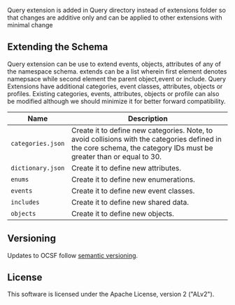 
Query extension is added in Query directory instead of extensions folder so that changes are additive only
and can be applied to other extensions with minimal change

## Extending the Schema

Query extension can be use to extend events, objects, attributes of any of the namespace schema.
extends can be a list wherein first element denotes namepsace while second element the parent object,event or include.
Query Extensions have additional categories, event classes, attributes, objects or profiles. 
Existing categories, events, attributes, objects or profile can also be modified although we should minimize it for better forward compatibility.


| Name              | Description                                                               |
|-------------------|---------------------------------------------------------------------------|
| `categories.json` | Create it to define new categories. Note, to avoid collisions with the categories defined in the core schema, the category IDs must be greater than or equal to 30. |
| `dictionary.json` | Create it to define new attributes.                                       |
| `enums`           | Create it to define new enumerations.                                     |
| `events`          | Create it to define new event classes.                                    |
| `includes`        | Create it to define new shared data.                                      |
| `objects`         | Create it to define new objects.                                          |


## Versioning

Updates to OCSF follow [semantic versioning](https://semver.org/).

## License

This software is licensed under the Apache License, version 2 ("ALv2").
